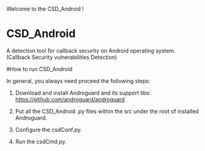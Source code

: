Welcome to the CSD_Android !

# CSD_Android
A detection tool for callback security on Android operating system. (Callback Security vulnerabilities Detection)

#How to run CSD_Android

In general, you always need proceed the following steps:

1. Download and install Androguard and its support libs:
https://github.com/androguard/androguard

2. Put all the CSD_Android .py files within the src under the root of installed Androguard.

3. Configure the csdConf.py.
4. Run the csdCmd.py. 


